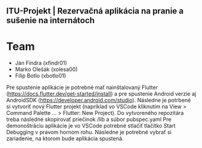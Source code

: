 ## ITU-Projekt | Rezervačná aplikácia na pranie a sušenie na internátoch
# **Team**
- Ján Findra (xfindr01)
- Marko Olešák (xolesa00)
- Filip Botlo (xbotlo01)

Pre spustenie aplikácie je potrebné mať nainštalovaný Flutter (https://docs.flutter.dev/get-started/install) a pre spustenie Android verzie aj AndroidSDK (https://developer.android.com/studio). Následne je potrbené si vytvoriť nový Flutter projekt (napríklad vo VSCode kliknutím na View > Command Palette ... > Flutter: New Project). Do vytvoreného repozitára treba následne skopírovať priečinok /lib a súbor pubspec.yaml
Pre demonoštráciu aplikácie je vo VSCode potrebné stlačiť tlačítko Start Debugging v pravom hornom rohu. Následne je potrebné vybrať si zariadenie, na ktorom bude aplikácia spustená.